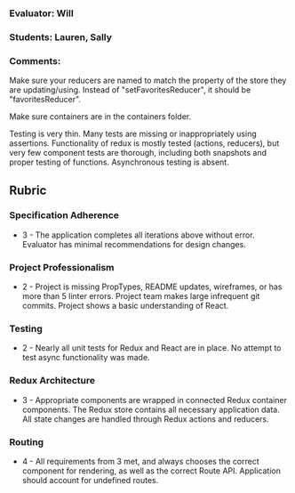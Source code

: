 ### Evaluator: Will
### Students: Lauren, Sally
### Comments:

Make sure your reducers are named to match the property of the store they are updating/using. Instead of "setFavoritesReducer", it should be "favoritesReducer".

Make sure containers are in the containers folder.

Testing is very thin. Many tests are missing or inappropriately using assertions. Functionality of redux is mostly tested (actions, reducers), but very few component tests are thorough, including both snapshots and proper testing of functions. Asynchronous testing is absent.

## Rubric

### Specification Adherence

* 3 - The application completes all iterations above without error. Evaluator has minimal
  recommendations for design changes.

### Project Professionalism

* 2 - Project is missing PropTypes, README updates, wireframes, or has more
  than 5 linter errors. Project team makes large infrequent git commits.
  Project shows a basic understanding of React.

### Testing

* 2 - Nearly all unit tests for Redux and React are in place. No attempt to test async functionality was made.

### Redux Architecture

* 3 - Appropriate components are wrapped in connected Redux container components. The Redux store contains all necessary      application data. All state changes are handled through Redux actions and reducers.

### Routing

* 4 - All requirements from 3 met, and always chooses the correct component for
  rendering, as well as the correct Route API. Application should account for
  undefined routes.
